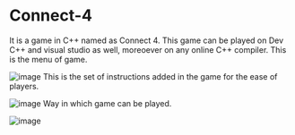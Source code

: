 # Connect-4
It is a game in C++ named as Connect 4.
This game can be played on Dev C++ and visual studio as well, moreoever on any online C++ compiler.
This is the menu of game.

![image](https://github.com/MaleehaNirmalLatif/Connect-4/assets/158480877/72c9a354-a686-4902-ab8f-f3fc571b6590)
This is the set of instructions added in the game for the ease of players.

![image](https://github.com/MaleehaNirmalLatif/Connect-4/assets/158480877/3f3c01ed-d8e8-474b-90e3-1e5508ebe24c)
Way in which game can be played.

![image](https://github.com/MaleehaNirmalLatif/Connect-4/assets/158480877/5aa0c063-81e8-476a-8983-15356c2b946a)



